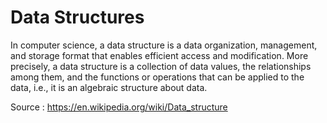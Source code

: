 # Data Structures

In computer science, a data structure is a data organization, management, and storage format 
that enables efficient access and modification. More precisely, a data structure is 
a collection of data values, the relationships among them, and the functions or operations 
that can be applied to the data, i.e., it is an algebraic structure about data.

Source : https://en.wikipedia.org/wiki/Data_structure
